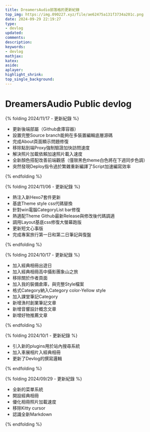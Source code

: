 ```yaml
---
title: DreamersAudio部落格的更新紀錄
top_img: https://img.090227.xyz/file/ae62475a131f3734a201c.png
date: 2024-09-29 22:19:27
type:
- devlog
updated:
comments:
description:
keywords:
- devlog
mathjax:
katex:
aside:
aplayer:
highlight_shrink:
top_single_background:
---
```

# DreamersAudio Public devlog
{% folding 2024/11/17 - 更新紀錄 %}

- 更新後端部屬（Github倉庫容器）
- 設置完整Source branch能夠在多裝置編輯底層源碼
- 完成About頁面顯示問題修復
- 移除點到端Proxy強制驗證加快訪問速度
- 解決照片加載依賴加速照片載入速度
- 全新顏色搭配改善前端觀感（僅限黑色theme白色將在下週同步色調）
- 突然發現Deploy指令過於繁雜重新編譯了Script加速編寫效率

{% endfolding %}

{% folding 2024/11/06 - 更新紀錄 %}

- 熱注入新Hexo7套件更新
- 基底Theme style css代碼替換
- 針對win電腦CategoryList bar修復
- 熱適配Theme Github最新Release與修改後代碼調適
- 調用Layout基底css修復大螢幕跑版
- 更新短文心事版
- 完成專案旅行第一日和第二日筆記與復盤

{% endfolding %}

{% folding 2024/10/17 - 更新紀錄 %}

- 加入經典相冊出遊日
- 加入經典相冊高中攝影團象山之旅
- 移除關於作者頁面
- 加入我的裝備倉庫，與完整Style檔案
- 格式Category納入Category color-Yellow style
- 加入課堂筆記Category
- 新增漁村創業筆記文章
- 新增音響設計概念文章
- 新增好物推薦文章

{% endfolding %}

{% folding 2024/10/1 - 更新紀錄 %}

- 引入新的plugins用於站內搜尋系統 
- 加入車展相片入經典相冊
- 更新了Devlog的撰寫邏輯

{% endfolding %}


{% folding 2024/09/29 - 更新紀錄 %}

- 全新的菜單系統
- 開設經典相冊
- 優化相冊照片加載速度
- 移除Kitty cursor
- 認識全新Markdown

{% endfolding %}
